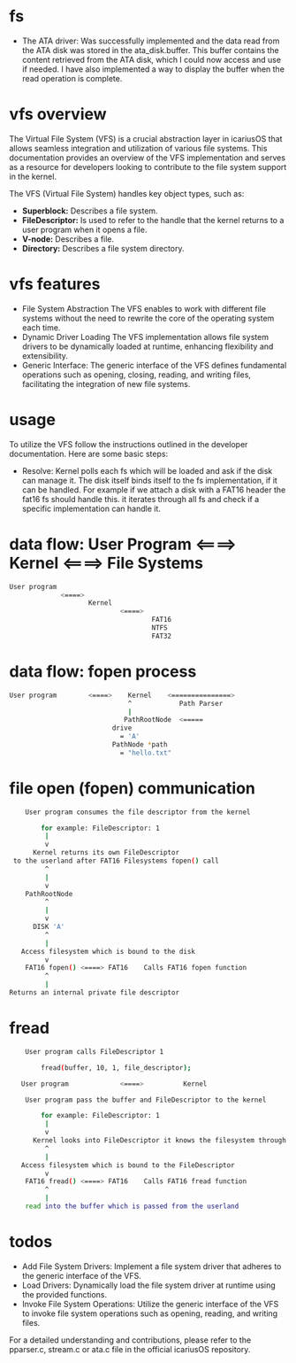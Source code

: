 # fs

* The ATA driver: Was successfully implemented and the data read from the ATA disk was stored in the ata_disk.buffer. This buffer contains the content retrieved from the ATA disk, which I could now access and use if needed. I have also implemented a way to display the buffer when the read operation is complete.

# vfs overview

The Virtual File System (VFS) is a crucial abstraction layer in icariusOS that allows seamless integration and utilization of various file systems. This documentation provides an overview of the VFS implementation and serves as a resource for developers looking to contribute to the file system support in the kernel.

The VFS (Virtual File System) handles key object types, such as:

- **Superblock:** Describes a file system.
- **FileDescriptor:** Is used to refer to the handle that the kernel returns to a user program when it opens a file.
- **V-node:** Describes a file.
- **Directory:** Describes a file system directory.

# vfs features

* File System Abstraction
    The VFS enables to work with different file systems without the need to rewrite the core of the operating system each time.
* Dynamic Driver Loading
    The VFS implementation allows file system drivers to be dynamically loaded at runtime, enhancing flexibility and extensibility.
* Generic Interface: 
    The generic interface of the VFS defines fundamental operations such as opening, closing, reading, and writing files, facilitating the integration of new file systems.

# usage

To utilize the VFS follow the instructions outlined in the developer documentation. Here are some basic steps:

* Resolve: Kernel polls each fs which will be loaded and ask if the disk can manage it. The disk itself binds itself to the fs implementation, if it can be handled.
For example if we attach a disk with a FAT16 header the fat16 fs should handle this. it iterates through all fs and check if a specific implementation can handle it.

# data flow: User Program <====> Kernel <====> File Systems

```bash
User program 
             <====> 
                    Kernel
                            <====> 
                                    FAT16
                                    NTFS
                                    FAT32

```

# data flow: fopen process

```bash
User program        <====>    Kernel    <===============>  
                              ^            Path Parser 
                              |
                             PathRootNode  <=====
                          drive 
                            = 'A'
                          PathNode *path 
                            = "hello.txt"
```

# file open (fopen) communication

```bash
    User program consumes the file descriptor from the kernel

        for example: FileDescriptor: 1
         |
         v
      Kernel returns its own FileDescriptor 
 to the userland after FAT16 Filesystems fopen() call
         ^
         |
         v
    PathRootNode
         ^
         |
         v
      DISK 'A'
         ^
         |
   Access filesystem which is bound to the disk
         v
    FAT16 fopen() <====> FAT16    Calls FAT16 fopen function
         ^
         |
Returns an internal private file descriptor
```

# fread

```bash
    User program calls FileDescriptor 1

        fread(buffer, 10, 1, file_descriptor);

   User program             <====>          Kernel 

    User program pass the buffer and FileDescriptor to the kernel

        for example: FileDescriptor: 1
         |
         v
      Kernel looks into FileDescriptor it knows the filesystem through the filedescriptor
         ^
         |
   Access filesystem which is bound to the FileDescriptor
         v
    FAT16 fread() <====> FAT16    Calls FAT16 fread function
         ^
         |
    read into the buffer which is passed from the userland
```

# todos
                  
* Add File System Drivers: Implement a file system driver that adheres to the generic interface of the VFS.
* Load Drivers: Dynamically load the file system driver at runtime using the provided functions.
* Invoke File System Operations: Utilize the generic interface of the VFS to invoke file system operations such as opening, reading, and writing files.

For a detailed understanding and contributions, please refer to the pparser.c, stream.c or ata.c file in the official icariusOS repository.